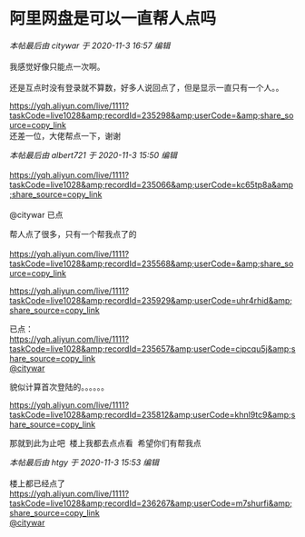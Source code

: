 # 阿里网盘是可以一直帮人点吗


<i class="pstatus"> 本帖最后由 citywar 于 2020-11-3 16:57 编辑 </i><br />
<br />
我感觉好像只能点一次啊。<br />
<br />
还是互点时没有登录就不算数，好多人说回点了，但是显示一直只有一个人。。

https://yqh.aliyun.com/live/1111?taskCode=live1028&amp;recordId=235298&amp;userCode=&amp;share_source=copy_link<br />
还差一位，大佬帮点一下，谢谢

<i class="pstatus"> 本帖最后由 albert721 于 2020-11-3 15:50 编辑 </i><br />
<br />
https://yqh.aliyun.com/live/1111?taskCode=live1028&amp;recordId=235066&amp;userCode=kc65tp8a&amp;share_source=copy_link<br />
<br />
@citywar 已点

帮人点了很多，只有一个帮我点了的<br />
<br />
https://yqh.aliyun.com/live/1111?taskCode=live1028&amp;recordId=235568&amp;userCode=&amp;share_source=copy_link

https://yqh.aliyun.com/live/1111?taskCode=live1028&amp;recordId=235929&amp;userCode=uhr4rhid&amp;share_source=copy_link

已点：<br />
https://yqh.aliyun.com/live/1111?taskCode=live1028&amp;recordId=235657&amp;userCode=cipcqu5j&amp;share_source=copy_link<br />
<a href="https://www.hostloc.com/home.php?mod=space&amp;uid=39671" target="_blank">@citywar</a> 

貌似计算首次登陆的。。。。。。

https://yqh.aliyun.com/live/1111?taskCode=live1028&amp;recordId=235812&amp;userCode=khnl9tc9&amp;share_source=copy_link

那就到此为止吧&nbsp;&nbsp;楼上我都去点点看&nbsp;&nbsp;希望你们有帮我点

<i class="pstatus"> 本帖最后由 htgy 于 2020-11-3 15:53 编辑 </i><br />
<br />
楼上都已经点了<br />
https://yqh.aliyun.com/live/1111?taskCode=live1028&amp;recordId=236267&amp;userCode=m7shurfi&amp;share_source=copy_link<br />
<a href="https://www.hostloc.com/home.php?mod=space&amp;uid=39671" target="_blank">@citywar</a>
